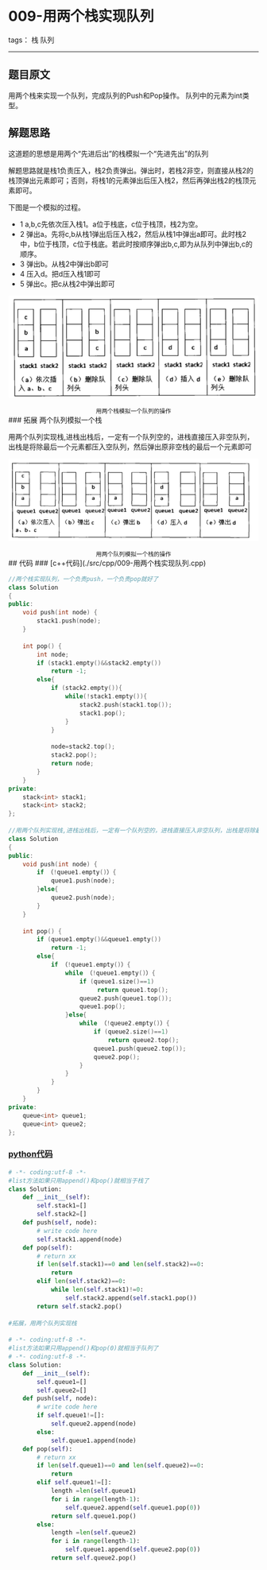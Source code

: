 # 009-用两个栈实现队列

tags： 栈 队列

---

## 题目原文

用两个栈来实现一个队列，完成队列的Push和Pop操作。 队列中的元素为int类型。

## 解题思路

这道题的思想是用两个“先进后出”的栈模拟一个“先进先出”的队列

解题思路就是栈1负责压入，栈2负责弹出。弹出时，若栈2非空，则直接从栈2的栈顶弹出元素即可；否则，将栈1的元素弹出后压入栈2，然后再弹出栈2的栈顶元素即可。

下图是一个模拟的过程。

 + 1 a,b,c先依次压入栈1。a位于栈底，c位于栈顶，栈2为空。
 + 2 弹出a。先将c,b从栈1弹出后压入栈2，然后从栈1中弹出a即可。此时栈2中，b位于栈顶，c位于栈底。若此时按顺序弹出b,c,即为从队列中弹出b,c的顺序。
 + 3 弹出b。从栈2中弹出b即可
 + 4 压入d。把d压入栈1即可
 + 5 弹出c。把c从栈2中弹出即可

![用两个栈模拟一个队列的操作][1]
<center><small> 用两个栈模拟一个队列的操作</small></center>
### 拓展 两个队列模拟一个栈

用两个队列实现栈,进栈出栈后，一定有一个队列空的，进栈直接压入非空队列，出栈是将除最后一个元素都压入空队列，然后弹出原非空栈的最后一个元素即可

![用两个队列模拟一个栈的操作][2]
<center><small> 用两个队列模拟一个栈的操作</small></center>
## 代码
### [c++代码](./src/cpp/009-用两个栈实现队列.cpp)

```c++
//两个栈实现队列，一个负责push，一个负责pop就好了
class Solution
{
public:
    void push(int node) {
        stack1.push(node);
    }

    int pop() {
        int node;
        if (stack1.empty()&&stack2.empty())
            return -1;
        else{
            if (stack2.empty()){
                while(!stack1.empty()){
                    stack2.push(stack1.top());
                    stack1.pop();
                }
            }
            
            node=stack2.top();
            stack2.pop();
            return node;
        }
    }
private:
    stack<int> stack1;
    stack<int> stack2;
};

//用两个队列实现栈,进栈出栈后，一定有一个队列空的，进栈直接压入非空队列，出栈是将除最后一个元素都压入空队列，然后弹出原非空栈的最后一个元素即可
class Solution
{
public:
    void push(int node) {
        if （!queue1.empty()）{
            queue1.push(node);
        }else{
            queue2.push(node);
        }
    }

    int pop() {
        if (queue1.empty()&&queue1.empty())
            return -1;
        else{
            if （!queue1.empty()）{
                while （!queue1.empty()）{
                    if (queue1.size()==1)
                         return queue1.top();
                    queue2.push(queue1.top());
                    queue1.pop();
                }else{
                    while （!queue2.empty()）{
                        if (queue2.size()==1)
                            return queue2.top();
                        queue1.push(queue2.top());
                        queue2.pop();
                    }
                }
            }
        }
    }
private:
    queue<int> queue1;
    queue<int> queue2;
};
```

### [python代码](./src/python/009-用两个栈实现队列.py)


```python
# -*- coding:utf-8 -*-
#list方法如果只用append()和pop()就相当于栈了
class Solution:
    def __init__(self):
        self.stack1=[]
        self.stack2=[]
    def push(self, node):
        # write code here
        self.stack1.append(node)
    def pop(self):
        # return xx
        if len(self.stack1)==0 and len(self.stack2)==0:
            return
        elif len(self.stack2)==0:
            while len(self.stack1)!=0:
                self.stack2.append(self.stack1.pop())
        return self.stack2.pop()

#拓展，用两个队列实现栈

# -*- coding:utf-8 -*-
#list方法如果只用append()和pop(0)就相当于队列了
# -*- coding:utf-8 -*-
class Solution:
    def __init__(self):
        self.queue1=[]
        self.queue2=[]
    def push(self, node):
        # write code here
        if self.queue1!=[]:
            self.queue2.append(node)
        else:
            self.queue1.append(node)
    def pop(self):
        # return xx
        if len(self.queue1)==0 and len(self.queue2)==0:
            return
        elif self.queue1!=[]:
            length =len(self.queue1)
            for i in range(length-1):
                self.queue2.append(self.queue1.pop(0))
            return self.queue1.pop()
        else:
            length =len(self.queue2)
            for i in range(length-1):
                self.queue1.append(self.queue2.pop(0))
            return self.queue2.pop()
```

[1]:./img/用两个栈模拟一个队列的操作.png
[2]:./img/用两个队列模拟一个栈的操作.png